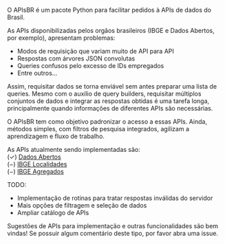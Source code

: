 O APIsBR é um pacote Python para facilitar pedidos à APIs de dados do Brasil.

As APIs disponibilizadas pelos orgãos brasileiros (IBGE e Dados Abertos, por exemplo), apresentam problemas:
- Modos de requisição que variam muito de API para API
- Respostas com árvores JSON convolutas
- Queries confusos pelo excesso de IDs empregados
- Entre outros...

Assim, requisitar dados se torna enviável sem antes preparar uma lista de queries. Mesmo com o auxílio de query builders, requisitar múltiplos conjuntos de dados e integrar as respostas obtidas é uma tarefa longa, principalmente quando informações de diferentes APIs são necessárias.

O APIsBR tem como objetivo padronizar o acesso a essas APIs. Ainda, métodos simples, com filtros de pesquisa integrados, agilizam a aprendizagem e fluxo de trabalho.

As APIs atualmente sendo implementadas são:  
(✓) [Dados Abertos](https://dados.gov.br/swagger-ui/index.html)  
(−) [IBGE Localidades](https://servicodados.ibge.gov.br/api/docs/localidades)  
(−) [IBGE Agregados](https://servicodados.ibge.gov.br/api/docs/agregados?versao=3)  

TODO:
- Implementação de rotinas para tratar respostas inválidas do servidor
- Mais opções de filtragem e seleção de dados
- Ampliar catálogo de APIs

Sugestões de APIs para implementação e outras funcionalidades são bem vindas! Se possuir algum comentário deste tipo, por favor abra uma issue.